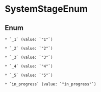 
# SystemStageEnum

## Enum


    * `_1` (value: `"1"`)

    * `_2` (value: `"2"`)

    * `_3` (value: `"3"`)

    * `_4` (value: `"4"`)

    * `_5` (value: `"5"`)

    * `in_progress` (value: `"in_progress"`)



